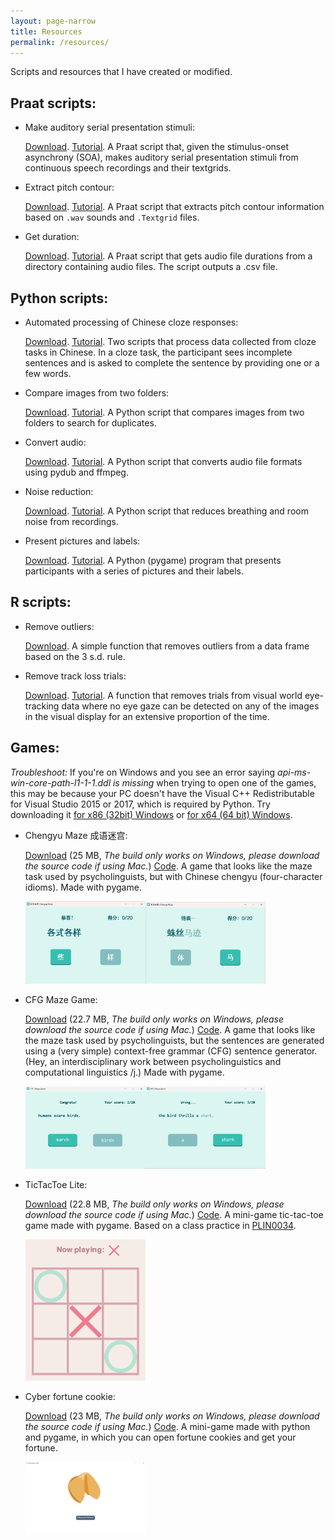 ```yaml
---
layout: page-narrow
title: Resources
permalink: /resources/
---
```


Scripts and resources that I have created or modified. 

## Praat scripts:

- Make auditory serial presentation stimuli:

  <a href="/files/resources/praat/auditory-SP-stimuli-from-textgrid" download>Download</a>. [Tutorial](https://yiling-huo.github.io/tutorials/2023/03/10/make-auditory-sp-stimuli.html). A Praat script that, given the stimulus-onset asynchrony (SOA), makes auditory serial presentation stimuli from continuous speech recordings and their textgrids.
  
- Extract pitch contour:

  <a href="/files/resources/praat/extract_pitch_contour" download>Download</a>. [Tutorial](https://yiling-huo.github.io/tutorials/2023/03/10/extract-tone.html). A Praat script that extracts pitch contour information based on `.wav` sounds and `.Textgrid` files.

- Get duration:

  <a href="/files/resources/praat/get_duration" download>Download</a>. [Tutorial](https://yiling-huo.github.io/tutorials/2023/06/14/get-duration.html). A Praat script that gets audio file durations from a directory containing audio files. The script outputs a .csv file.

## Python scripts:

- Automated processing of Chinese cloze responses:

  <a href="/files/resources/python/chinese-cloze.zip" download>Download</a>. [Tutorial](https://yiling-huo.github.io/tutorials/2023/02/06/How-to-process-cloze.html). Two scripts that process data collected from cloze tasks in Chinese. In a cloze task, the participant sees incomplete sentences and is asked to complete the sentence by providing one or a few words.

- Compare images from two folders:

  <a href="/files/resources/python/compare_images.py" download>Download</a>. [Tutorial](https://yiling-huo.github.io/tutorials/2023/03/30/compare-images.html). A Python script that compares images from two folders to search for duplicates. 

- Convert audio:

  <a href="/files/resources/python/convert_audio.py" download>Download</a>. [Tutorial](https://yiling-huo.github.io/tutorials/2023/06/14/convert-audio.html). A Python script that converts audio file formats using pydub and ffmpeg. 

- Noise reduction:

  <a href="/files/resources/python/noise_reduction.py" download>Download</a>. [Tutorial](https://yiling-huo.github.io/tutorials/2023/07/23/noise-reduction.html). A Python script that reduces breathing and room noise from recordings. 

- Present pictures and labels:

  <a href="/files/resources/python/fam-task.py" download>Download</a>. [Tutorial](https://yiling-huo.github.io/tutorials/2024/02/20/present-pic-task.html). A Python (pygame) program that presents participants with a series of pictures and their labels. 

## R scripts:

- Remove outliers:

  <a href="/files/resources/r/remove_outlier_function.R" download>Download</a>. A simple function that removes outliers from a data frame based on the 3 s.d. rule. 

- Remove track loss trials:

  <a href="/files/resources/r/remove_trackloss.R" download>Download</a>. [Tutorial](https://yiling-huo.github.io/tutorials/2023/04/25/trackloss.html). A function that removes trials from visual world eye-tracking data where no eye gaze can be detected on any of the images in the visual display for an extensive proportion of the time. 

## Games:

*Troubleshoot:* If you're on Windows and you see an error saying *api-ms-win-core-path-l1-1-1.ddl is missing* when trying to open one of the games, this may be because your PC doesn't have the Visual C++ Redistributable for Visual Studio 2015 or 2017, which is required by Python. Try downloading it [for x86 (32bit) Windows](https://aka.ms/vs/16/release/vc_redist.x86.exe) or [for x64 (64 bit) Windows](https://aka.ms/vs/16/release/vc_redist.x64.exe). 

- Chengyu Maze 成语迷宫: <a id="chengyu"></a>

  <a href="/files/resources/games/chengyu-maze.zip" download>Download</a> (25 MB, *The build only works on Windows, please download the source code if using Mac.*) [Code](https://github.com/Yiling-Huo/chengyu-maze). A game that looks like the maze task used by psycholinguists, but with Chinese chengyu (four-character idioms). Made with pygame. 

  <p><img src="/images/resources/chengyu1.png"  width="40%"><img src="/images/resources/chengyu2.png"  width="40%"></p>

- CFG Maze Game: <a id="cfg"></a>

  <a href="https://github.com/Yiling-Huo/cfg-maze/blob/main/build.zip" download>Download</a> (22.7 MB, *The build only works on Windows, please download the source code if using Mac.*) [Code](https://github.com/Yiling-Huo/cfg-maze). A game that looks like the maze task used by psycholinguists, but the sentences are generated using a (very simple) context-free grammar (CFG) sentence generator. (Hey, an interdisciplinary work between psycholinguistics and computational linguistics /j.) Made with pygame. 

  <p><img src="/images/resources/cfg1.png"  width="40%"><img src="/images/resources/cfg2.png"  width="40%"></p>

- TicTacToe Lite: <a id="tictactoe"></a>

  <a href="/files/resources/games/TicTacToe-Lite.zip" download>Download</a> (22.8 MB, *The build only works on Windows, please download the source code if using Mac.*) [Code](https://github.com/Yiling-Huo/tic-tac-toe). A mini-game tic-tac-toe game made with pygame. Based on a class practice in [PLIN0034](https://www.ucl.ac.uk/module-catalogue/modules/introduction-to-computational-linguistics-PLIN0034).

  <p><img src="/images/resources/tic-tac-toe.png"  width="40%"></p>

- Cyber fortune cookie: <a id="fortune"></a>

  <a href="/files/resources/games/cyber-fortune-cookie_exe.win-amd64-3.10.zip" download>Download</a> (23 MB, *The build only works on Windows, please download the source code if using Mac.*) [Code](https://github.com/Yiling-Huo/cyber-fortune-cookie). A mini-game made with python and pygame, in which you can open fortune cookies and get your fortune. 

  <p><img src="/images/resources/fortune-cookie-game.png"  width="40%"></p>